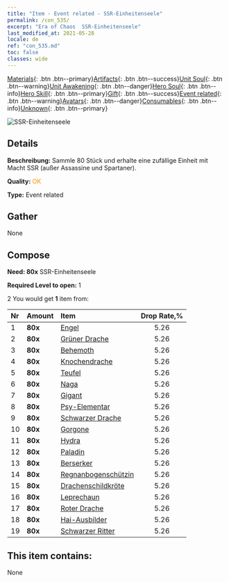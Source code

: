 ```yaml
---
title: "Item - Event related - SSR-Einheitenseele"
permalink: /con_535/
excerpt: "Era of Chaos  SSR-Einheitenseele"
last_modified_at: 2021-05-28
locale: de
ref: "con_535.md"
toc: false
classes: wide
---
```

 [Materials](/ItemsDE/){: .btn .btn--primary}[Artifacts](/ItemsDE/Artifacts/){: .btn .btn--success}[Unit Soul](/ItemsDE/UnitSoul/){: .btn .btn--warning}[Unit Awakening](/ItemsDE/UnitAwakening/){: .btn .btn--danger}[Hero Soul](/ItemsDE/HeroSoul/){: .btn .btn--info}[Hero Skill](/ItemsDE/HeroSkill/){: .btn .btn--primary}[Gift](/ItemsDE/Gift/){: .btn .btn--success}[Event related](/ItemsDE/Events/){: .btn .btn--warning}[Avatars](/ItemsDE/Avatars/){: .btn .btn--danger}[Consumables](/ItemsDE/Consumables/){: .btn .btn--info}[Unknown](/ItemsDE/Unknown/){: .btn .btn--primary}

 ![SSR-Einheitenseele](/images/t/i_10021.png)

## Details
 **Beschreibung:** Sammle 80 Stück und erhalte eine zufällige Einheit mit Macht SSR (außer Assassine und Spartaner).

 **Quality:** <span style="color: #FF8C00">OK</span>

 **Type:** Event related

## Gather

  None

## Compose

 **Need: 80x** SSR-Einheitenseele

 **Required Level to open:** 1

 2 You would get **1** item  from:

  | Nr | Amount |     Item    | Drop Rate,% |
  |:---|:-------|:------------|:---------:|
  | 1 |  **80x** | [Engel](/ItemsDE/unt_196/) | 5.26 | 
  | 2 |  **80x** | [Grüner Drache](/ItemsDE/unt_205/) | 5.26 | 
  | 3 |  **80x** | [Behemoth](/ItemsDE/unt_223/) | 5.26 | 
  | 4 |  **80x** | [Knochendrache](/ItemsDE/unt_214/) | 5.26 | 
  | 5 |  **80x** | [Teufel](/ItemsDE/unt_232/) | 5.26 | 
  | 6 |  **80x** | [Naga](/ItemsDE/unt_240/) | 5.26 | 
  | 7 |  **80x** | [Gigant](/ItemsDE/unt_241/) | 5.26 | 
  | 8 |  **80x** | [Psy-Elementar](/ItemsDE/unt_267/) | 5.26 | 
  | 9 |  **80x** | [Schwarzer Drache](/ItemsDE/unt_250/) | 5.26 | 
  | 10 |  **80x** | [Gorgone](/ItemsDE/unt_257/) | 5.26 | 
  | 11 |  **80x** | [Hydra](/ItemsDE/unt_259/) | 5.26 | 
  | 12 |  **80x** | [Paladin](/ItemsDE/unt_197/) | 5.26 | 
  | 13 |  **80x** | [Berserker](/ItemsDE/unt_224/) | 5.26 | 
  | 14 |  **80x** | [Regnanbogenschützin](/ItemsDE/unt_274/) | 5.26 | 
  | 15 |  **80x** | [Drachenschildkröte](/ItemsDE/unt_278/) | 5.26 | 
  | 16 |  **80x** | [Leprechaun](/ItemsDE/unt_270/) | 5.26 | 
  | 17 |  **80x** | [Roter Drache](/ItemsDE/unt_251/) | 5.26 | 
  | 18 |  **80x** | [Hai-Ausbilder](/ItemsDE/unt_281/) | 5.26 | 
  | 19 |  **80x** | [Schwarzer Ritter](/ItemsDE/unt_213/) | 5.26 | 


## This item contains:

  None


